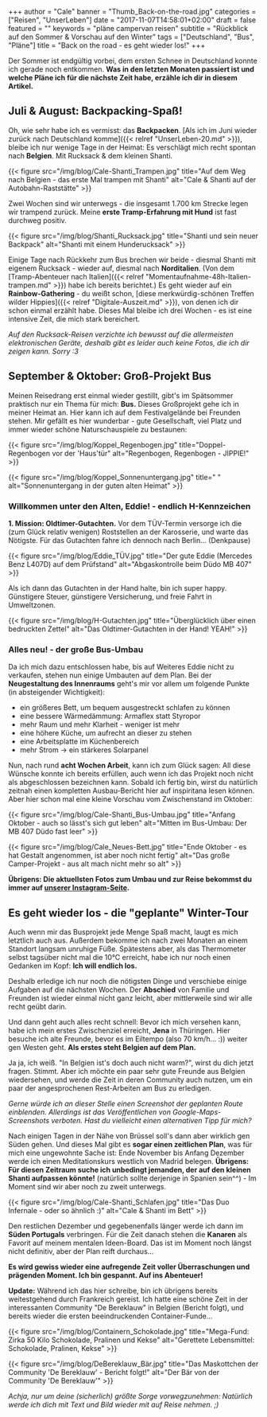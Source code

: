 +++
author = "Cale"
banner = "Thumb_Back-on-the-road.jpg"
categories = ["Reisen", "UnserLeben"]
date = "2017-11-07T14:58:01+02:00"
draft = false
featured = ""
keywords = "pläne campervan reisen"
subtitle = "Rückblick auf den Sommer & Vorschau auf den Winter"
tags = ["Deutschland", "Bus", "Pläne"]
title = "Back on the road - es geht wieder los!"
+++

Der Sommer ist endgültig vorbei, dem ersten Schnee in Deutschland konnte ich gerade noch entkommen. **Was in den letzten Monaten passiert ist und welche Pläne ich für die nächste Zeit habe, erzähle ich dir in diesem Artikel.**<!--more-->

## Juli & August: Backpacking-Spaß!

Oh, wie sehr habe ich es vermisst: das **Backpacken**. [Als ich im Juni wieder zurück nach Deutschland komme]({{< relref "UnserLeben-20.md" >}}), bleibe ich nur wenige Tage in der Heimat: Es verschlägt mich recht spontan nach **Belgien**. Mit Rucksack & dem kleinen Shanti.   

{{< figure src="/img/blog/Cale-Shanti_Trampen.jpg" title="Auf dem Weg nach Belgien - das erste Mal trampen mit Shanti" alt="Cale & Shanti auf der Autobahn-Raststätte" >}}

Zwei Wochen sind wir unterwegs - die insgesamt 1.700 km Strecke legen wir trampend zurück. Meine **erste Tramp-Erfahrung mit Hund** ist fast durchweg positiv.   

{{< figure src="/img/blog/Shanti_Rucksack.jpg" title="Shanti und sein neuer Backpack" alt="Shanti mit einem Hunderucksack" >}}


Einige Tage nach Rückkehr zum Bus brechen wir beide - diesmal Shanti mit eigenem Rucksack - wieder auf, diesmal nach **Norditalien**. (Von dem [Tramp-Abenteuer nach Italien]({{< relref "Momentaufnahme-48h-Italien-trampen.md" >}}) habe ich bereits berichtet.) Es geht wieder auf ein **Rainbow-Gathering** - du weißt schon, [diese merkwürdig-schönen Treffen wilder Hippies]({{< relref "Digitale-Auszeit.md" >}}), von denen ich dir schon einmal erzählt habe. Dieses Mal bleibe ich drei Wochen - es ist eine intensive Zeit, die mich stark bereichert. 

*Auf den Rucksack-Reisen verzichte ich bewusst auf die allermeisten elektronischen Geräte, deshalb gibt es leider auch keine Fotos, die ich dir zeigen kann. Sorry :3*  

## September & Oktober: Groß-Projekt Bus

Meinen Reisedrang erst einmal wieder gestillt, gibt's im Spätsommer praktisch nur ein Thema für mich: **Bus.** Dieses Großprojekt gehe ich in meiner Heimat an. Hier kann ich auf dem Festivalgelände bei Freunden stehen. Mir gefällt es hier wunderbar - gute Gesellschaft, viel Platz und immer wieder schöne Naturschauspiele zu bestaunen:

{{< figure src="/img/blog/Koppel_Regenbogen.jpg" title="Doppel-Regenbogen vor der 'Haus'tür" alt="Regenbogen, Regenbogen - JIPPIE!" >}}

{{< figure src="/img/blog/Koppel_Sonnenuntergang.jpg" title=" " alt="Sonnenuntergang in der guten alten Heimat" >}}

### Willkommen unter den Alten, Eddie! - endlich H-Kennzeichen

**1. Mission: Oldtimer-Gutachten.** Vor dem TÜV-Termin versorge ich die (zum Glück relativ wenigen) Roststellen an der Karosserie, und warte das Nötigste. Für das Gutachten fahre ich dennoch nach Berlin... (Denkpause)

{{< figure src="/img/blog/Eddie_TÜV.jpg" title="Der gute Eddie (Mercedes Benz L407D) auf dem Prüfstand" alt="Abgaskontrolle beim Düdo MB 407" >}}

Als ich dann das Gutachten in der Hand halte, bin ich super happy. Günstigere Steuer, günstigere Versicherung, und freie Fahrt in Umweltzonen.

{{< figure src="/img/blog/H-Gutachten.jpg" title="Überglücklich über einen bedruckten Zettel" alt="Das Oldtimer-Gutachten in der Hand! YEAH!" >}}

### Alles neu! - der große Bus-Umbau

Da ich mich dazu entschlossen habe, bis auf Weiteres Eddie nicht zu verkaufen, stehen nun einige Umbauten auf dem Plan. Bei der **Neugestaltung des Innenraums** geht's mir vor allem um folgende Punkte (in absteigender Wichtigkeit):

- ein größeres Bett, um bequem ausgestreckt schlafen zu können
- eine bessere Wärmedämmung: Armaflex statt Styropor
- mehr Raum und mehr Klarheit - weniger ist mehr
- eine höhere Küche, um aufrecht an dieser zu stehen
- eine Arbeitsplatte im Küchenbereich
- mehr Strom -> ein stärkeres Solarpanel

Nun, nach rund **acht Wochen Arbeit**, kann ich zum Glück sagen: All diese Wünsche konnte ich bereits erfüllen, auch wenn ich das Projekt noch nicht als abgeschlossen bezeichnen kann. Sobald ich fertig bin, wirst du natürlich zeitnah einen kompletten Ausbau-Bericht hier auf inspiritana lesen können. Aber hier schon mal eine kleine Vorschau vom Zwischenstand im Oktober:

{{< figure src="/img/blog/Cale-Shanti_Bus-Umbau.jpg" title="Anfang Oktober - auch so lässt's sich gut leben" alt="Mitten im Bus-Umbau: Der MB 407 Düdo fast leer" >}}



{{< figure src="/img/blog/Cale_Neues-Bett.jpg" title="Ende Oktober - es hat Gestalt angenommen, ist aber noch nicht fertig" alt="Das große Camper-Projekt - aus alt mach nicht mehr so alt" >}}

**Übrigens: Die aktuellsten Fotos zum Umbau und zur Reise bekommst du immer auf [unserer Instagram-Seite](https://instagram.com/inspiritana).**   

## Es geht wieder los - die "geplante" Winter-Tour

Auch wenn mir das Busprojekt jede Menge Spaß macht, laugt es mich letztlich auch aus. Außerdem bekomme ich nach zwei Monaten an einem Standort langsam unruhige Füße. Spätestens aber, als das Thermometer selbst tagsüber nicht mal die 10°C erreicht, habe ich nur noch einen Gedanken im Kopf: **Ich will endlich los.**   

Deshalb erledige ich nur noch die nötigsten Dinge und verschiebe einige Aufgaben auf die nächsten Wochen. Der **Abschied** von Familie und Freunden ist wieder einmal nicht ganz leicht, aber mittlerweile sind wir alle recht geübt darin.   

Und dann geht auch alles recht schnell: Bevor ich mich versehen kann, habe ich mein erstes Zwischenziel erreicht, **Jena** in Thüringen. Hier besuche ich alte Freunde, bevor es im Eiltempo (also 70 km/h... :)) weiter gen Westen geht. **Als erstes steht Belgien auf dem Plan.**    

Ja ja, ich weiß. "In Belgien ist's doch auch nicht warm?", wirst du dich jetzt fragen. Stimmt. Aber ich möchte ein paar sehr gute Freunde aus Belgien wiedersehen, und werde die Zeit in deren Community auch nutzen, um ein paar der angesprochenen Rest-Arbeiten am Bus zu erledigen.    

*Gerne würde ich an dieser Stelle einen Screenshot der geplanten Route einblenden. Allerdings ist das Veröffentlichen von Google-Maps-Screenshots verboten. Hast du vielleicht einen alternativen Tipp für mich?*

Nach einigen Tagen in der Nähe von Brüssel soll's dann aber wirklich gen Süden gehen. Und dieses Mal gibt es **sogar einen zeitlichen Plan**, was für mich eine ungewohnte Sache ist: Ende November bis Anfang Dezember werde ich einen Meditationskurs westlich von Madrid belegen. **Übrigens: Für diesen Zeitraum suche ich unbedingt jemanden, der auf den kleinen Shanti aufpassen könnte!** (natürlich sollte derjenige in Spanien sein^^) - Im Moment sind wir aber noch zu zweit unterwegs.

{{< figure src="/img/blog/Cale-Shanti_Schlafen.jpg" title="Das Duo Infernale - oder so ähnlich :)" alt="Cale & Shanti im Bett" >}}

Den restlichen Dezember und gegebenenfalls länger werde ich dann im **Süden Portugals** verbringen. Für die Zeit danach stehen die **Kanaren** als Favorit auf meinem mentalen Ideen-Board. Das ist im Moment noch längst nicht definitiv, aber der Plan reift durchaus...

**Es wird gewiss wieder eine aufregende Zeit voller Überraschungen und prägenden Moment. Ich bin gespannt. Auf ins Abenteuer!**


**Update:** Während ich das hier schreibe, bin ich übrigens bereits weitestgehend durch Frankreich gereist. Ich hatte eine schöne Zeit in der interessanten Community "De Bereklauw" in Belgien (Bericht folgt), und bereits wieder die ersten beeindruckenden Container-Funde...

{{< figure src="/img/blog/Containern_Schokolade.jpg" title="Mega-Fund: Zirka 50 Kilo Schokolade, Pralinen und Kekse" alt="Gerettete Lebensmittel: Schokolade, Pralinen, Kekse" >}}

{{< figure src="/img/blog/DeBereklauw_Bär.jpg" title="Das Maskottchen der Community 'De Bereklauw' - Bericht folgt!" alt="Der Bär von der Community 'De Bereklauw'" >}}


*Achja, nur um deine (sicherlich) größte Sorge vorwegzunehmen: Natürlich werde ich dich mit Text und Bild wieder mit auf Reise nehmen. ;)* 

